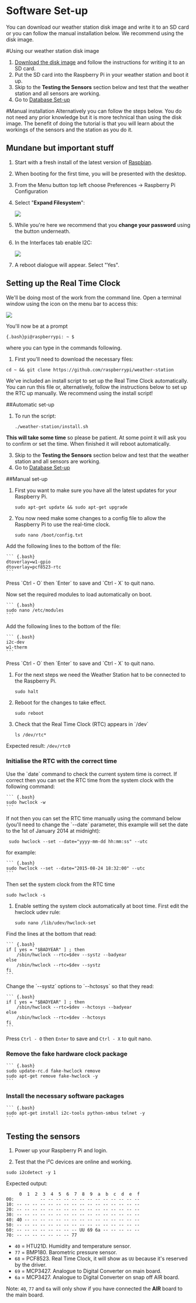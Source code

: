 Software Set-up
==============
You can download our weather station disk image and write it to an SD card or you can follow the manual installation below. We recommend using the disk image.

#Using our weather station disk image

1.	[Download the disk image](LINK) and follow the instructions for writing it to an SD card.
2.	Put the SD card into the Raspberry Pi in your weather station and boot it up.
3.	Skip to the **Testing the Sensors** section below and test that the weather station and all sensors are working.
4.	Go to [Database Set-up](database-setup.md)

#Manual installation
Alternatively you can follow the steps below. You do not need any prior knowledge but it is more technical than using the disk image. The benefit of doing the tutorial is that you will learn about the workings of the sensors and the station as you do it. 


Mundane but important stuff
------------------------------

1.  Start with a fresh install of the latest version of [Raspbian](https://www.raspberrypi.org/downloads/raspbian/).
1.  When booting for the first time, you will be presented with the desktop.
2.  From the Menu button top left choose Preferences -> Raspberry Pi Configuration
3.  Select "**Expand Filesystem**":

    ![](images\expand-filesystem.png)
1. While you're here we recommend that you **change your password** using the button underneath.   
1. In the Interfaces tab enable I2C:

    ![](images\i2c.png)
    
1. A reboot dialogue will appear. Select "Yes". 


Setting up the Real Time Clock
--------------------------------
We'll be doing most of the work from the command line. Open a terminal window using the icon on the menu bar to access this:

   ![](images\terminal.png) 

You'll now be at a prompt 
```
{.bash}pi@raspberrypi: ~ $
```
where you can type in the commands following.

1. First you'll need to download the necessary files: 

``` {.bash}
cd ~ && git clone https://github.com/raspberrypi/weather-station
```
We've included an install script to set up the Real Time Clock automatically. You can run this file or, alternatively, follow the instructions below to set up the RTC up manually. We recommend using the install script!

##Automatic set-up

1. To run the script:

    ```bash
    ./weather-station/install.sh
    ```

**This will take some time** so please be patient. At some point it will ask you to confirm or set the time. When finished it will reboot automatically.

3.	Skip to the **Testing the Sensors** section below and test that the weather station and all sensors are working.
4.	Go to [Database Set-up](database-setup.md)


##Manual set-up
1.  First you want to make sure you have all the latest updates for your
    Raspberry Pi.

    ``` {.bash}
    sudo apt-get update && sudo apt-get upgrade
    ```

1.  You now need make some changes to a config file to allow the
    Raspberry Pi to use the real-time clock.

    ``` {.bash}
    sudo nano /boot/config.txt
    ```

Add the following lines to the bottom of the file:

    ``` {.bash}
    dtoverlay=w1-gpio
    dtoverlay=pcf8523-rtc
    ```

Press \`Ctrl - O\` then \`Enter\` to save and \`Ctrl - X\` to quit nano.

Now set the required modules to load automatically on boot.

    ``` {.bash}
    sudo nano /etc/modules
    ```

Add the following lines to the bottom of the file:

    ``` {.bash}
    i2c-dev
    w1-therm
    ```

Press \`Ctrl - O\` then \`Enter\` to save and \`Ctrl - X\` to quit nano.

1.  For the next steps we need the Weather Station hat to be connected
    to the Raspberry Pi.

    ``` {.bash}
    sudo halt
    ```

1.  Reboot for the changes to take effect.

    ``` {.bash}
    sudo reboot
    ```

1.  Check that the Real Time Clock (RTC) appears in \`/dev\`

    ``` {.bash}
    ls /dev/rtc*
    ```

Expected result: `/dev/rtc0`

### Initialise the RTC with the correct time

Use the \`date\` command to check the current system time is correct. If
correct then you can set the RTC time from the system clock with the
following command:

    ``` {.bash}
    sudo hwclock -w
    ```

If not then you can set the RTC time manually using the command below
(you'll need to change the \`--date\` parameter, this example will set
the date to the 1st of January 2014 at midnight):

   ``` {.bash}
    sudo hwclock --set --date="yyyy-mm-dd hh:mm:ss" --utc
   ```

for example:

    ``` {.bash}
    sudo hwclock --set --date="2015-08-24 18:32:00" --utc
    ```

Then set the system clock from the RTC time

``` {.bash}
sudo hwclock -s
```

1.  Enable setting the system clock automatically at boot time. First
    edit the hwclock udev rule:

    ``` {.bash}
    sudo nano /lib/udev/hwclock-set
    ```

Find the lines at the bottom that read:

    ``` {.bash}
    if [ yes = "$BADYEAR" ] ; then
        /sbin/hwclock --rtc=$dev --systz --badyear
    else
        /sbin/hwclock --rtc=$dev --systz
    fi
    ```

Change the \`--systz\` options to \`--hctosys\` so that they read:

    ``` {.bash}
    if [ yes = "$BADYEAR" ] ; then
        /sbin/hwclock --rtc=$dev --hctosys --badyear
    else
        /sbin/hwclock --rtc=$dev --hctosys
    fi
    ```

Press `Ctrl - O` then `Enter` to save and `Ctrl - X` to quit nano.

### Remove the fake hardware clock package

    ``` {.bash}
    sudo update-rc.d fake-hwclock remove
    sudo apt-get remove fake-hwclock -y
    ```


### Install the necessary software packages

    ``` {.bash}
    sudo apt-get install i2c-tools python-smbus telnet -y
    ```

Testing the sensors
-------------------


1.  Power up your Raspberry Pi and login.

2.  Test that the I²C devices are online and working.

``` {.bash}
sudo i2cdetect -y 1
```

Expected output:

```
	 0  1  2  3  4  5  6  7  8  9  a  b  c  d  e  f
00:          -- -- -- -- -- -- -- -- -- -- -- -- -- 
10: -- -- -- -- -- -- -- -- -- -- -- -- -- -- -- -- 
20: -- -- -- -- -- -- -- -- -- -- -- -- -- -- -- -- 
30: -- -- -- -- -- -- -- -- -- -- -- -- -- -- -- -- 
40: 40 -- -- -- -- -- -- -- -- -- -- -- -- -- -- -- 
50: -- -- -- -- -- -- -- -- -- -- -- -- -- -- -- -- 
60: -- -- -- -- -- -- -- -- UU 69 6a -- -- -- -- -- 
70: -- -- -- -- -- -- -- 77                         
```

- `40` = HTU21D. Humidity and temperature sensor.
- `77` = BMP180. Barometric pressure sensor.
- `68` = PCF8523. Real Time Clock, it will show as `UU` because it's reserved by the driver.
- `69` = MCP3427. Analogue to Digital Converter on main board.
- `6a` = MCP3427. Analogue to Digital Converter on snap off AIR board.

Note: `40`, `77` and `6a` will only show if you have connected the **AIR** board to the main board.

